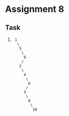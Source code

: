 # Assignment 8
## Task
1.      1
         \
          5
           \
            9
           /
          2
           \
            4
             \
              6
             /
            3
             \
              8
               \
                10

